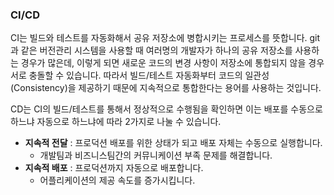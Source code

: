 ### CI/CD

CI는 빌드와 테스트를 자동화해서 공유 저장소에 병합시키는 프로세스를 뜻합니다.
git과 같은 버전관리 시스템을 사용할 때 여러명의 개발자가 하나의 공유 저장소를 사용하는 경우가 많은데,
이렇게 되면 새로운 코드의 변경 사항이 저장소에 통합되지 않을 경우 서로 충돌할 수 있습니다.
따라서 빌드/테스트 자동화부터 코드의 일관성(Consistency)을 제공하기 때문에 지속적으로 통합한다는 용어를 사용하는 것입니다.

CD는 CI의 빌드/테스트를 통해서 정상적으로 수행됨을 확인하면 이는 배포를 수동으로 하느냐 자동으로 하느냐에 따라 2가지로 나눌 수 있습니다.

- **지속적 전달** : 프로덕션 배포를 위한 상태가 되고 배포 자체는 수동으로 실행합니다.
  - 개발팀과 비즈니스팀간의 커뮤니케이션 부족 문제를 해결합니다.
- **지속적 배포** : 프로덕션까지 자동으로 배포합니다.
  - 어플리케이션의 제공 속도를 증가시킵니다.

